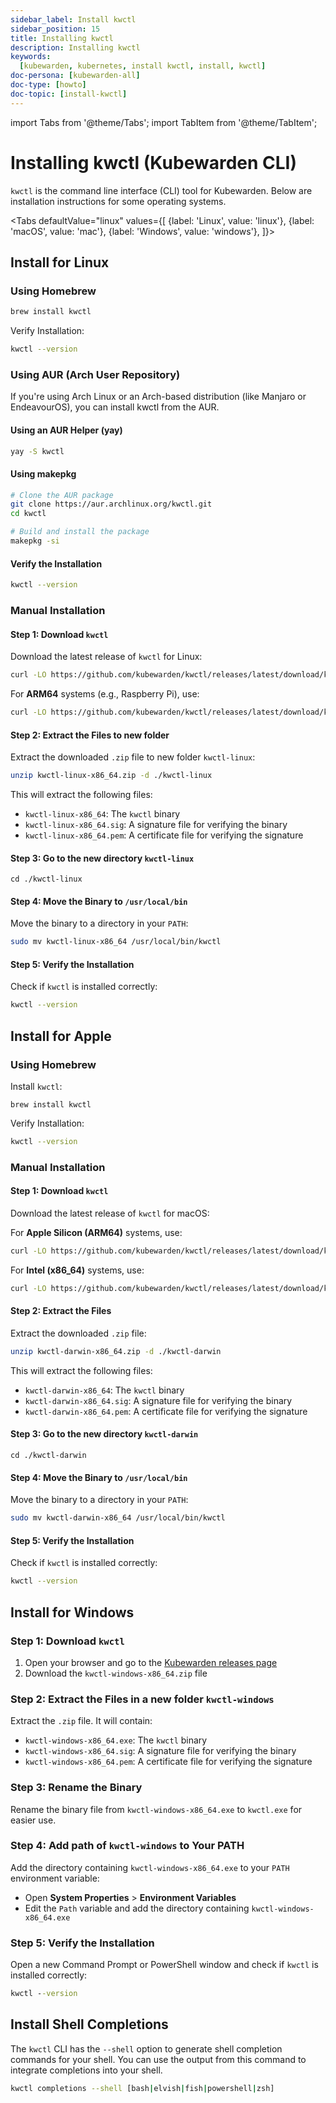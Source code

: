 ```yaml
---
sidebar_label: Install kwctl
sidebar_position: 15
title: Installing kwctl
description: Installing kwctl
keywords:
  [kubewarden, kubernetes, install kwctl, install, kwctl]
doc-persona: [kubewarden-all]
doc-type: [howto]
doc-topic: [install-kwctl]
---
```


<head>
  <link rel="canonical" href="https://docs.kubewarden.io/howtos/install-kwctl"/>
</head>

import Tabs from '@theme/Tabs';
import TabItem from '@theme/TabItem';

# Installing kwctl (Kubewarden CLI)

`kwctl` is the command line interface (CLI) tool for Kubewarden. Below are installation instructions for some operating systems.

<Tabs
  defaultValue="linux"
  values={[
    {label: 'Linux', value: 'linux'},
    {label: 'macOS', value: 'mac'},
    {label: 'Windows', value: 'windows'},
  ]}>
<TabItem value="linux">

## Install for Linux

### Using Homebrew 
```bash
brew install kwctl
```

Verify Installation:
```bash
kwctl --version
```

### Using AUR (Arch User Repository)

If you're using Arch Linux or an Arch-based distribution (like Manjaro or EndeavourOS), you can install kwctl from the AUR.

#### Using an AUR Helper (yay)
```bash
yay -S kwctl
```

#### Using makepkg
```bash
# Clone the AUR package
git clone https://aur.archlinux.org/kwctl.git
cd kwctl

# Build and install the package
makepkg -si
```

#### Verify the Installation
```bash
kwctl --version
```

### Manual Installation

#### Step 1: Download `kwctl`
Download the latest release of `kwctl` for Linux:
```bash
curl -LO https://github.com/kubewarden/kwctl/releases/latest/download/kwctl-linux-x86_64.zip
```

For **ARM64** systems (e.g., Raspberry Pi), use:
```bash
curl -LO https://github.com/kubewarden/kwctl/releases/latest/download/kwctl-linux-aarch64.zip
```

#### Step 2: Extract the Files to new folder
Extract the downloaded `.zip` file to new folder `kwctl-linux`:
```bash
unzip kwctl-linux-x86_64.zip -d ./kwctl-linux
```

This will extract the following files:
- `kwctl-linux-x86_64`: The `kwctl` binary
- `kwctl-linux-x86_64.sig`: A signature file for verifying the binary
- `kwctl-linux-x86_64.pem`: A certificate file for verifying the signature

#### Step 3: Go to the new directory `kwctl-linux`
```shell
cd ./kwctl-linux
```
#### Step 4: Move the Binary to `/usr/local/bin`
Move the binary to a directory in your `PATH`:
```bash
sudo mv kwctl-linux-x86_64 /usr/local/bin/kwctl
```

#### Step 5: Verify the Installation
Check if `kwctl` is installed correctly:
```bash
kwctl --version
```

</TabItem>
<TabItem value="mac">

## Install for Apple

### Using Homebrew 
Install `kwctl`:
```shell
brew install kwctl
```

Verify Installation:
```bash
kwctl --version
```

### Manual Installation

#### Step 1: Download `kwctl`
Download the latest release of `kwctl` for macOS:


For **Apple Silicon (ARM64)** systems, use:
```bash
curl -LO https://github.com/kubewarden/kwctl/releases/latest/download/kwctl-darwin-aarch64.zip
```

For **Intel (x86_64)** systems, use:

```bash
curl -LO https://github.com/kubewarden/kwctl/releases/latest/download/kwctl-darwin-x86_64.zip
```


#### Step 2: Extract the Files
Extract the downloaded `.zip` file:
```bash
unzip kwctl-darwin-x86_64.zip -d ./kwctl-darwin
```

This will extract the following files:
- `kwctl-darwin-x86_64`: The `kwctl` binary
- `kwctl-darwin-x86_64.sig`: A signature file for verifying the binary
- `kwctl-darwin-x86_64.pem`: A certificate file for verifying the signature

#### Step 3: Go to the new directory `kwctl-darwin`
```shell
cd ./kwctl-darwin
```

#### Step 4: Move the Binary to `/usr/local/bin`
Move the binary to a directory in your `PATH`:
```bash
sudo mv kwctl-darwin-x86_64 /usr/local/bin/kwctl
```

#### Step 5: Verify the Installation
Check if `kwctl` is installed correctly:
```bash
kwctl --version
```

</TabItem>
<TabItem value="windows">

## Install for Windows

### Step 1: Download `kwctl`
1. Open your browser and go to the [Kubewarden releases page](https://github.com/kubewarden/kwctl/releases/latest)
2. Download the `kwctl-windows-x86_64.zip` file

### Step 2: Extract the Files in a new folder `kwctl-windows`
Extract the `.zip` file. It will contain:
- `kwctl-windows-x86_64.exe`: The `kwctl` binary
- `kwctl-windows-x86_64.sig`: A signature file for verifying the binary
- `kwctl-windows-x86_64.pem`: A certificate file for verifying the signature

### Step 3: Rename the Binary
Rename the binary file from `kwctl-windows-x86_64.exe` to `kwctl.exe` for easier use.

### Step 4: Add path of `kwctl-windows` to Your PATH
Add the directory containing `kwctl-windows-x86_64.exe` to your `PATH` environment variable:
- Open **System Properties** > **Environment Variables**
- Edit the `Path` variable and add the directory containing `kwctl-windows-x86_64.exe`

### Step 5: Verify the Installation
Open a new Command Prompt or PowerShell window and check if `kwctl` is installed correctly:
```cmd
kwctl --version
```

</TabItem>
</Tabs>

## Install Shell Completions

The `kwctl` CLI has the `--shell` option to generate shell completion commands for your shell. You can use the output from this command to integrate completions into your shell.

```bash
kwctl completions --shell [bash|elvish|fish|powershell|zsh]
```
